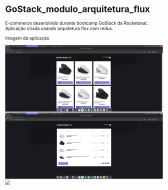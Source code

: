 # GoStack_modulo_arquitetura_flux
E-commerce desenolvido durante bootcamp GoStack da Rocketseat. Aplicação criada usando arquitetura flux com redux.

Imagem da aplicação 

<img src="Prev/prev01.png">
</br>

<img src="Prev/prev02.png">
</br>

<img src="Prev/prev03.png">
</br>
